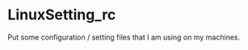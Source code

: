 LinuxSetting_rc
===============

Put some configuration / setting files that I am using on my machines.
